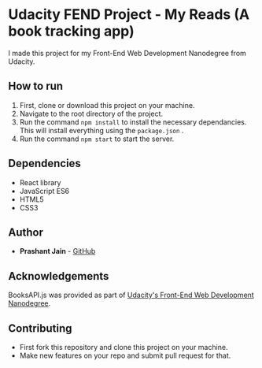 # Udacity FEND Project - My Reads (A book tracking app)

I made this project for my Front-End Web Development Nanodegree from Udacity.


## How to run

1. First, clone or download this project on your machine.
2. Navigate to the root directory of the project.
3. Run the command `npm install` to install the necessary dependancies. This will install everything using the `package.json` .
3. Run the command `npm start` to start the server.


## Dependencies

* React library
* JavaScript ES6
* HTML5
* CSS3


## Author

* **Prashant Jain** - [GitHub](https://github.com/saberprashant)


## Acknowledgements

BooksAPI.js was provided as part of [Udacity's Front-End Web Development Nanodegree](https://www.udacity.com/course/front-end-web-developer-nanodegree--nd001?gclid=CjwKCAjwq_vWBRACEiwAEReprL6RuGAkBbe7XRljOzu9GYr_zQ70LKtonUz_Qev-z0rf07jmNrZNMRoCF9sQAvD_BwE).


## Contributing
* First fork this repository and clone this project on your machine.
* Make new features on your repo and submit pull request for that.